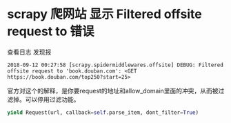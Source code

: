 ﻿# scrapy 爬网站 显示 Filtered offsite request to 错误

查看日志 发现报
```
2018-09-12 00:27:58 [scrapy.spidermiddlewares.offsite] DEBUG: Filtered offsite request to 'book.douban.com': <GET https://book.douban.com/top250?start=25>
```

官方对这个的解释，是你要request的地址和allow_domain里面的冲突，从而被过滤掉。可以停用过滤功能。
```python
yield Request(url, callback=self.parse_item, dont_filter=True)
```